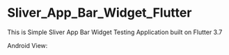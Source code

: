# Sliver_App_Bar_Widget_Flutter

This is Simple Sliver App Bar Widget Testing Application built on Flutter 3.7

Android View:
